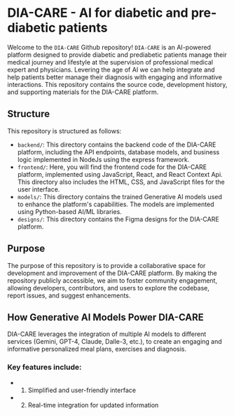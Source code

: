 # DIA-CARE - AI for diabetic and pre-diabetic patients

Welcome to the `DIA-CARE` Github repository! 
`DIA-CARE` is an AI-powered platform designed to provide diabetic and prediabetic patients manage their medical journey and lifestyle at the supervision of professional medical expert and physicians. Levering the age of AI we can help integrate and help patients better manage their diagnosis with engaging and informative interactions. 
This repository contains the source code, development history, and supporting materials for the DIA-CARE platform.

## Structure
This repository is structured as follows:

- `backend/`: This directory contains the backend code of the DIA-CARE platform, including the API endpoints, database models, and business logic implemented in NodeJs using the express framework.
- `frontend/`: Here, you will find the frontend code for the DIA-CARE platform, implemented using JavaScript, React, and React Context Api. This directory also includes the HTML, CSS, and JavaScript files for the user interface.
- `models/`: This directory contains the trained Generative AI models used to enhance the platform's capabilities. The models are implemented using Python-based AI/ML libraries.
- `designs/`: This directory contains the Figma designs for the DIA-CARE platform.

## Purpose
The purpose of this repository is to provide a collaborative space for development and improvement of the DIA-CARE platform. By making the repository publicly accessible, we aim to foster community engagement, allowing developers, contributors, and users to explore the codebase, report issues, and suggest enhancements.

## How Generative AI Models Power DIA-CARE
DIA-CARE leverages the integration of multiple AI models to different services (Gemini, GPT-4, Claude, Dalle-3, etc.), to create an engaging and informative personalized meal plans, exercises and diagnosis. 

### Key features include:
- 1. Simplified and user-friendly interface
- 2. Real-time integration for updated information
